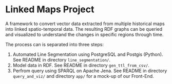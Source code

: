 # Linked Maps Project

A framework to convert vector data extracted from multiple historical maps into linked spatio-temporal data.
The resulting RDF graphs can be queried and visualized to understand the changes in specific regions through time.

The process can is separated into three steps:

1. Automated Line Segmentation using PostgreSQL and Postgis (Python). See README in directory ```line_segmentation/```.
2. Model data in RDF. See README in directory ```gen_ttl_from_csv/```.
3. Perfrom query using SPARQL on Apache Jena. See README in directory ```query_and_viz/``` and directory ```app/``` for a mock-up of our Front-End.